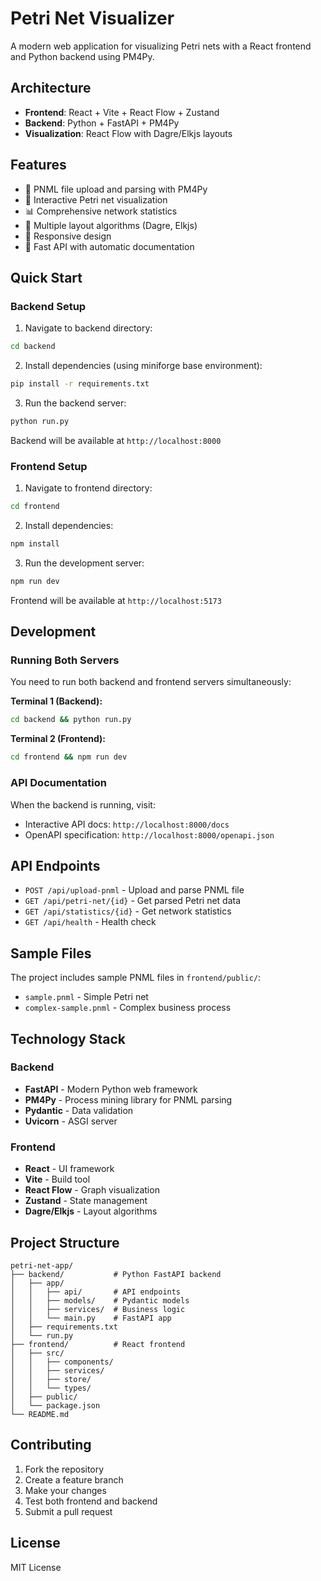 # Petri Net Visualizer

A modern web application for visualizing Petri nets with a React frontend and Python backend using PM4Py.

## Architecture

- **Frontend**: React + Vite + React Flow + Zustand
- **Backend**: Python + FastAPI + PM4Py
- **Visualization**: React Flow with Dagre/Elkjs layouts

## Features

- 📁 PNML file upload and parsing with PM4Py
- 🎨 Interactive Petri net visualization
- 📊 Comprehensive network statistics
- 🔄 Multiple layout algorithms (Dagre, Elkjs)
- 📱 Responsive design
- 🚀 Fast API with automatic documentation

## Quick Start

### Backend Setup

1. Navigate to backend directory:

```bash
cd backend
```

2. Install dependencies (using miniforge base environment):

```bash
pip install -r requirements.txt
```

3. Run the backend server:

```bash
python run.py
```

Backend will be available at `http://localhost:8000`

### Frontend Setup

1. Navigate to frontend directory:

```bash
cd frontend
```

2. Install dependencies:

```bash
npm install
```

3. Run the development server:

```bash
npm run dev
```

Frontend will be available at `http://localhost:5173`

## Development

### Running Both Servers

You need to run both backend and frontend servers simultaneously:

**Terminal 1 (Backend):**

```bash
cd backend && python run.py
```

**Terminal 2 (Frontend):**

```bash
cd frontend && npm run dev
```

### API Documentation

When the backend is running, visit:

- Interactive API docs: `http://localhost:8000/docs`
- OpenAPI specification: `http://localhost:8000/openapi.json`

## API Endpoints

- `POST /api/upload-pnml` - Upload and parse PNML file
- `GET /api/petri-net/{id}` - Get parsed Petri net data
- `GET /api/statistics/{id}` - Get network statistics
- `GET /api/health` - Health check

## Sample Files

The project includes sample PNML files in `frontend/public/`:

- `sample.pnml` - Simple Petri net
- `complex-sample.pnml` - Complex business process

## Technology Stack

### Backend

- **FastAPI** - Modern Python web framework
- **PM4Py** - Process mining library for PNML parsing
- **Pydantic** - Data validation
- **Uvicorn** - ASGI server

### Frontend

- **React** - UI framework
- **Vite** - Build tool
- **React Flow** - Graph visualization
- **Zustand** - State management
- **Dagre/Elkjs** - Layout algorithms

## Project Structure

```
petri-net-app/
├── backend/           # Python FastAPI backend
│   ├── app/
│   │   ├── api/       # API endpoints
│   │   ├── models/    # Pydantic models
│   │   ├── services/  # Business logic
│   │   └── main.py    # FastAPI app
│   ├── requirements.txt
│   └── run.py
├── frontend/          # React frontend
│   ├── src/
│   │   ├── components/
│   │   ├── services/
│   │   ├── store/
│   │   └── types/
│   ├── public/
│   └── package.json
└── README.md
```

## Contributing

1. Fork the repository
2. Create a feature branch
3. Make your changes
4. Test both frontend and backend
5. Submit a pull request

## License

MIT License
